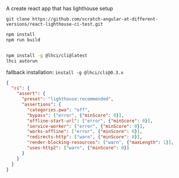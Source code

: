 A create react app that has lighthouse setup

`git clone https://github.com/scratch-angular-at-different-versions/react-lighthouse-ci-test.git`

```bash
npm install
npm run build


npm install -g @lhci/cli@latest 
lhci autorun
```

fallback installation: `install -g @lhci/cli@0.3.x`

```json
{
  "ci": {
    "assert": {
      "preset": "lighthouse:recommended",
      "assertions": {
        "categories.pwa": "off",
        "bypass": ["error", {"minScore": 0}],
        "offline-start-url": ["error", {"minScore": 0}],
        "service-worker": ["error", {"minScore": 0}],
        "works-offline": ["error", {"minScore": 0}],
        "redirects-http": ["warn", {"minScore": 0}],
        "render-blocking-resources": ["warn", {"maxLength": 1}],
        "uses-http2": ["warn", {"minScore": 0}]
      }
    }
  }
}
```

